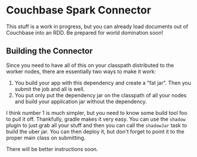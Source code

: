 # Couchbase Spark Connector

This stuff is a work in progress, but you can already load documents out of Couchbase into an RDD. Be prepared for
world domination soon!

## Building the Connector
Since you need to have all of this on your classpath distributed to the worker nodes, there are essentially two
ways to make it work:

 1) You build your app with this dependency and create a "fat jar". Then you submit the job and all is well.
 2) You put only put the dependency jar on the classpath of all your nodes and build your application jar without
    the dependency.

I think number 1 is much simpler, but you need to know some build tool foo to pull it off. Thankfully, gradle makes
it very easy. You can use the `shadow` plugin to just grab all your stuff and then you can call the `shadowJar` task
to build the uber jar. You can then deploy it, but don't forget to point it to the proper main class on submitting.

There will be better instructions soon.